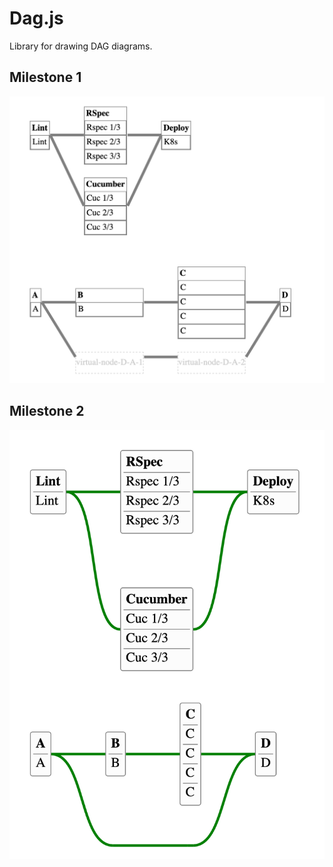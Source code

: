 # Dag.js

Library for drawing DAG diagrams.

## Milestone 1

![a.png](a.png)

## Milestone 2

![curved.png](curved.png)
